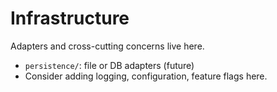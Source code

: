 # Infrastructure

Adapters and cross-cutting concerns live here.

- `persistence/`: file or DB adapters (future)
- Consider adding logging, configuration, feature flags here.
